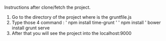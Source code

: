 Instructions after clone/fetch the project.

1. Go to the directory of the project where is the gruntfile.js
2. Type those 4 command :
     ' npm install time-grunt '
     ' npm install '
      bower install
      grunt serve
3. After that you will see the project into the localhost:9000
